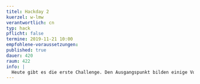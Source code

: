 ```yaml
---
titel: Hackday 2
kuerzel: w-lmw
verantwortlich: cn
typ: hack
pflicht: false
termine: 2019-11-21 10:00
empfohlene-voraussetzungen:
published: true
dauer: 420
raum: 422
info: |
  Heute gibt es die erste Challenge. Den Ausgangspunkt bilden einige Vorgaben, die den Rahmen bestimmen. Innerhalb diesen Rahmens, soll eine möglichst interessantes Motiv oder eine Motivreihe entwickelt werden.
---
```

